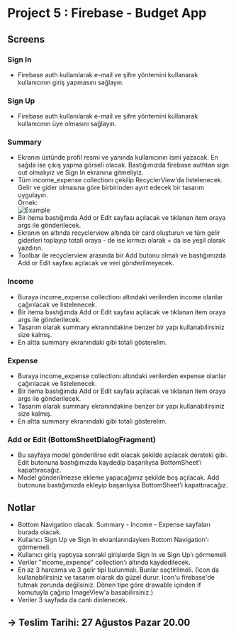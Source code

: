 
# Project 5 : Firebase - Budget App

## Screens

### Sign In
- Firebase auth kullanılarak e-mail ve şifre yöntemini kullanarak kullanıcının giriş yapmasını sağlayın.

### Sign Up
- Firebase auth kullanılarak e-mail ve şifre yöntemini kullanarak kullanıcının üye olmasını sağlayın.

### Summary
- Ekranın üstünde profil resmi ve yanında kullanıcının ismi yazacak. En sağda ise çıkış yapma görseli olacak. Bastığımızda firebase authtan sign out olmalıyız ve Sign In ekranına gitmeliyiz.
- Tüm income_expense collectionı çekilip RecyclerView'da listelenecek. Gelir ve gider olmasına göre birbirinden ayırt edecek bir tasarım uygulayın.
  <br> Örnek:
  <br> ![Example](https://github.com/upschool-classroom/AD-3-Bootcamp-Progress/assets/29903779/bf991d45-0e30-4abb-bb0b-2d7140621bdb)
- Bir itema bastığımda Add or Edit sayfası açılacak ve tıklanan item oraya args ile gönderilecek.
- Ekranın en altında recyclerview altında bir card oluşturun ve tüm gelir giderleri toplayıp totali oraya - de ise kırmızı olarak + da ise yeşil olarak yazdırın.
- Toolbar ile recyclerview arasında bir Add butonu olmalı ve bastığımızda Add or Edit sayfası açılacak ve veri gönderilmeyecek.

### Income
- Buraya income_expense collectionı altındaki verilerden income olanlar çağırılacak ve listelenecek.
- Bir itema bastığımda Add or Edit sayfası açılacak ve tıklanan item oraya args ile gönderilecek.
- Tasarım olarak summary ekranındakine benzer bir yapı kullanabilirsiniz size kalmış.
- En altta summary ekranındaki gibi totali gösterelim.

### Expense
- Buraya income_expense collectionı altındaki verilerden expense olanlar çağırılacak ve listelenecek.
- Bir itema bastığımda Add or Edit sayfası açılacak ve tıklanan item oraya args ile gönderilecek.
- Tasarım olarak summary ekranındakine benzer bir yapı kullanabilirsiniz size kalmış.
- En altta summary ekranındaki gibi totali gösterelim.

### Add or Edit (BottomSheetDialogFragment)
- Bu sayfaya model gönderilirse edit olacak şekilde açılacak dersteki gibi. Edit butonuna bastığımızda kaydedip başarılıysa BottomSheet'i kapattıracağız.
- Model gönderilmezse ekleme yapacağımız şekilde boş açılacak. Add butonuna bastığımızda ekleyip başarılıysa BottomSheet'i kapattıracağız.

## Notlar
- Bottom Navigation olacak. Summary - Income - Expense sayfaları burada olacak.
- Kullanıcı Sign Up ve Sign In ekranlarındayken Bottom Navigation'ı görmemeli.
- Kullanıcı giriş yaptıysa sonraki girişlerde Sign In ve Sign Up'ı görmemeli
- Veriler "income_expense" collection'ı altında kaydedilecek.
- En az 3 harcama ve 3 gelir tipi bulunmalı. Bunlar seçtirilmeli. (Icon da kullanabilirsiniz ve tasarım olarak da güzel durur. Icon'u firebase'de tutmak zorunda değilsiniz. Dönen tipe göre drawable içinden if komutuyla çağırıp ImageView'a basabilirsiniz.)
- Veriler 3 sayfada da canlı dinlenecek.

## -> Teslim Tarihi: 27 Ağustos Pazar 20.00
